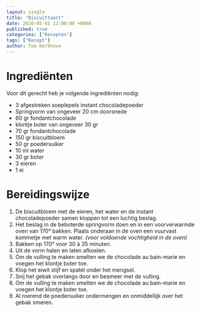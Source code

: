 ```yaml
---
layout: single
title: "Biscuittaart"
date: 2020-05-01 12:00:00 +0000
published: true
categories: ["Recepten"]
tags: ["Recept"]
author: Tom Kerkhove
---
```


# Ingrediënten
Voor dit gerecht heb je volgende ingrediënten nodig:

- 3 afgestreken soeplepels instant chocoladepoeder
- Springvorm van ongeveer 20 cm doorsnede
- 60 gr fondantchocolade
- klontje boter van ongeveer 30 gr
- 70 gr fondantchocolade
- 150 gr biscuitbloem
- 50 gr poedersuiker
- 10 ml water
- 30 gr boter
- 3 eieren
- 1 ei

# Bereidingswijze

1. De biscuitbloem met de eieren, het water en de instant chocoladepoeder samen kloppen tot een luchtig beslag.
2. Het beslag in de beboterde springvorm doen en in een voorverwarmde oven van 170° bakken. Plaats onderaan in de oven een vuurvast kommetje met warm water. *(voor voldoende vochtigheid in de oven)*
3. Bakken op 170° voor 30 à 35 minuten.
4. Uit de vorm halen en laten afkoelen.
5. Om de vulling te maken smelten we de chocolade au bain-marie en voegen het klontje boter toe.
6. Klop het eiwit stijf en spatel onder het mengsel.
7. Snij het gebak overlangs door en besmeer met de vulling.
8. Om de vulling te maken smelten we de chocolade au bain-marie en voegen het klontje boter toe.
9. Al roerend de poedersuiker ondermengen en onmiddellijk over het gebak smeren.
